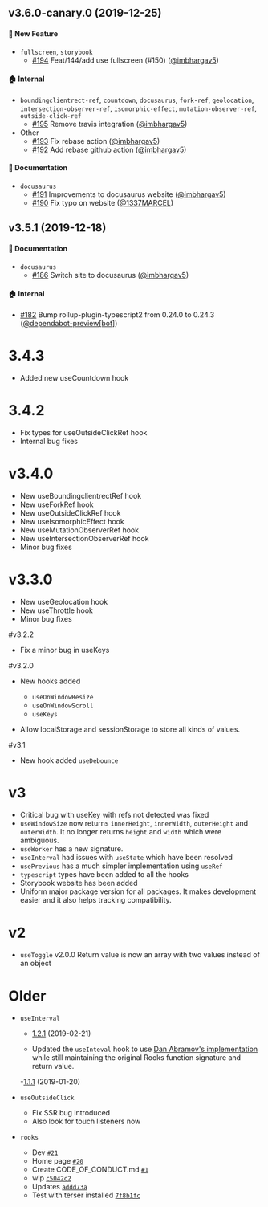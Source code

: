 <!-- DO NOT CHANGE THESE COMMENTS - See .github/actions/trigger-github-release/update-changelog.js -->
<!-- insert-new-changelog-here -->














## v3.6.0-canary.0 (2019-12-25)

#### :rocket: New Feature
* `fullscreen`, `storybook`
  * [#194](https://github.com/imbhargav5/rooks/pull/194) Feat/144/add use fullscreen (#150) ([@imbhargav5](https://github.com/imbhargav5))

#### :house: Internal
* `boundingclientrect-ref`, `countdown`, `docusaurus`, `fork-ref`, `geolocation`, `intersection-observer-ref`, `isomorphic-effect`, `mutation-observer-ref`, `outside-click-ref`
  * [#195](https://github.com/imbhargav5/rooks/pull/195) Remove travis integration ([@imbhargav5](https://github.com/imbhargav5))
* Other
  * [#193](https://github.com/imbhargav5/rooks/pull/193) Fix rebase action ([@imbhargav5](https://github.com/imbhargav5))
  * [#192](https://github.com/imbhargav5/rooks/pull/192) Add rebase github action ([@imbhargav5](https://github.com/imbhargav5))

#### :memo: Documentation
* `docusaurus`
  * [#191](https://github.com/imbhargav5/rooks/pull/191) Improvements to docusaurus website ([@imbhargav5](https://github.com/imbhargav5))
  * [#190](https://github.com/imbhargav5/rooks/pull/190) Fix typo on website ([@1337MARCEL](https://github.com/1337MARCEL))














## v3.5.1 (2019-12-18)

#### :memo: Documentation
* `docusaurus`
  * [#186](https://github.com/imbhargav5/rooks/pull/186) Switch site to docusaurus ([@imbhargav5](https://github.com/imbhargav5))
  
#### :house: Internal
* [#182](https://github.com/imbhargav5/rooks/pull/182) Bump rollup-plugin-typescript2 from 0.24.0 to 0.24.3 ([@dependabot-preview[bot]](https://github.com/apps/dependabot-preview))






# 3.4.3

- Added new useCountdown hook

# 3.4.2

- Fix types for useOutsideClickRef hook
- Internal bug fixes

# v3.4.0

- New useBoundingclientrectRef hook
- New useForkRef hook
- New useOutsideClickRef hook
- New useIsomorphicEffect hook
- New useMutationObserverRef hook
- New useIntersectionObserverRef hook
- Minor bug fixes

# v3.3.0

- New useGeolocation hook
- New useThrottle hook
- Minor bug fixes

#v3.2.2

- Fix a minor bug in useKeys

#v3.2.0

- New hooks added

  - `useOnWindowResize`
  - `useOnWindowScroll`
  - `useKeys`

- Allow localStorage and sessionStorage to store all kinds of values.

#v3.1

- New hook added `useDebounce`

# v3

- Critical bug with useKey with refs not detected was fixed
- `useWindowSize` now returns `innerHeight`, `innerWidth`, `outerHeight` and `outerWidth`. It no longer returns `height` and `width` which were ambiguous.
- `useWorker` has a new signature.
- `useInterval` had issues with `useState` which have been resolved
- `usePrevious` has a much simpler implementation using `useRef`
- `typescript` types have been added to all the hooks
- Storybook website has been added
- Uniform major package version for all packages. It makes development easier and it also helps tracking compatibility.

# v2

- `useToggle` v2.0.0 Return value is now an array with two values instead of an object

# Older

- `useInterval`

  - [1.2.1](https://github.com/imbhargav5/rooks/compare/@rooks/use-interval@1.2.0...@rooks/use-interval@1.2.1) (2019-02-21)

  - Updated the `useInteval` hook to use [Dan Abramov's implementation](https://overreacted.io/making-setinterval-declarative-with-react-hooks/) while still maintaining the original Rooks function signature and return value.

  -[1.1.1](https://github.com/imbhargav5/rooks/compare/@rooks/use-interval@1.1.0...@rooks/use-interval@1.1.1) (2019-01-20)

- `useOutsideClick`
  - Fix SSR bug introduced
  - Also look for touch listeners now
- `rooks`
  - Dev [`#21`](https://github.com/react-hooks-org/rooks/pull/21)
  - Home page [`#20`](https://github.com/react-hooks-org/rooks/pull/20)
  - Create CODE_OF_CONDUCT.md [`#1`](https://github.com/react-hooks-org/rooks/pull/1)
  - wip [`c5042c2`](https://github.com/react-hooks-org/rooks/commit/c5042c20d3516ae37f81a0589dd2ec782da82019)
  - Updates [`addd73a`](https://github.com/react-hooks-org/rooks/commit/addd73a7a3fca200ac5343efbe6a8545c463e282)
  - Test with terser installed [`7f8b1fc`](https://github.com/react-hooks-org/rooks/commit/7f8b1fcfff8ef59c48a784696ebe5dc51017eb57)
